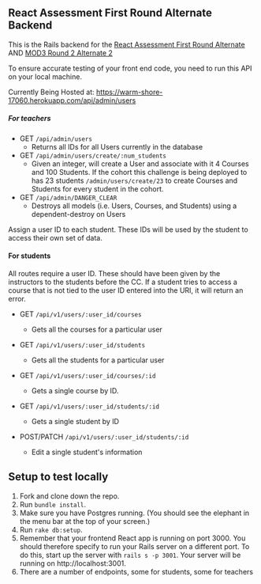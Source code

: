 ## React Assessment First Round Alternate Backend

This is the Rails backend for the [React Assessment First Round Alternate](https://github.com/learn-co-curriculum/immersive-assessment-react-alt-first-round) AND [MOD3 Round 2 Alternate 2](https://github.com/learn-co-curriculum/mod3-code-challenge-round2-alt-2)

To ensure accurate testing of your front end code, you need to run this API on your local machine.

Currently Being Hosted at: https://warm-shore-17060.herokuapp.com/api/admin/users


##### For teachers
- GET `/api/admin/users`
  - Returns all IDs for all Users currently in the database
- GET `/api/admin/users/create/:num_students`
  - Given an integer, will create a User and associate with it 4 Courses and 100 Students. If the cohort this challenge is being deployed to has 23 students `/admin/users/create/23` to create Courses and Students for every student in the cohort.
- GET `/api/admin/DANGER_CLEAR`
  - Destroys all models (i.e. Users, Courses, and Students) using a dependent-destroy on Users

Assign a user ID to each student. These IDs will be used by the student to access their own set of data.


#### For students
All routes require a user ID. These should have been given by the instructors to the students before the CC. If a student tries to access a course that is not tied to the user ID entered into the URI, it will return an error.

- GET `/api/v1/users/:user_id/courses`
  - Gets all the courses for a particular user
- GET `/api/v1/users/:user_id/students`
  - Gets all the students for a particular user

- GET `/api/v1/users/:user_id/courses/:id`
  - Gets a single course by ID.
- GET `/api/v1/users/:user_id/students/:id`
  - Gets a single student by ID
- POST/PATCH `/api/v1/users/:user_id/students/:id`
  - Edit a single student's information


## Setup to test locally

1. Fork and clone down the repo.
2. Run `bundle install`.
3. Make sure you have Postgres running. (You should see the elephant in the menu bar at the top of your screen.)
4. Run `rake db:setup`.
5. Remember that your frontend React app is running on port 3000. You should therefore specify to run your Rails server on a different port. To do this, start up the server with `rails s -p 3001`. Your server will be running on http://localhost:3001.
6. There are a number of endpoints, some for students, some for teachers
